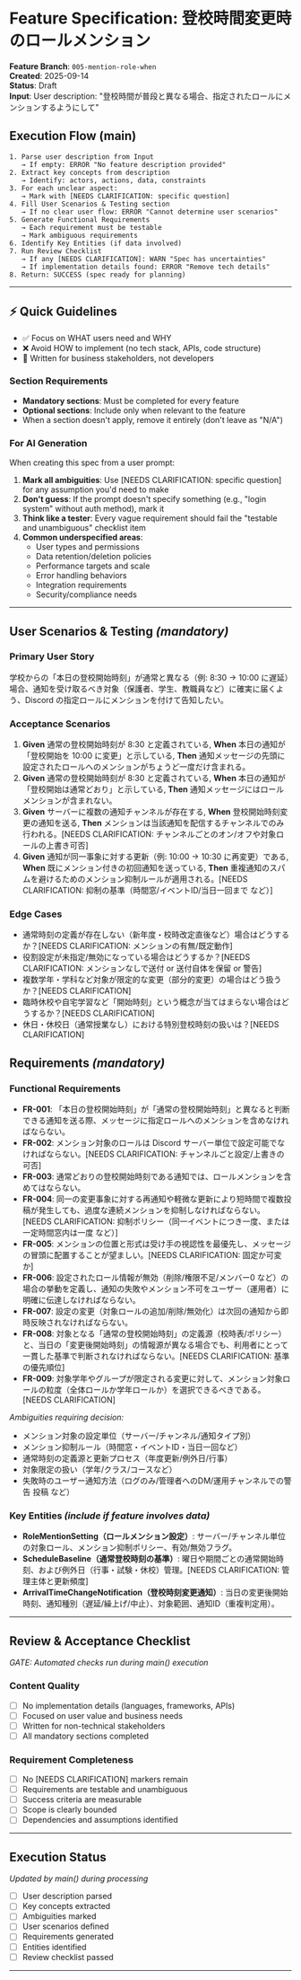 # Feature Specification: 登校時間変更時のロールメンション

**Feature Branch**: `005-mention-role-when`  
**Created**: 2025-09-14  
**Status**: Draft  
**Input**: User description: "登校時間が普段と異なる場合、指定されたロールにメンションするようにして"

## Execution Flow (main)
```
1. Parse user description from Input
   → If empty: ERROR "No feature description provided"
2. Extract key concepts from description
   → Identify: actors, actions, data, constraints
3. For each unclear aspect:
   → Mark with [NEEDS CLARIFICATION: specific question]
4. Fill User Scenarios & Testing section
   → If no clear user flow: ERROR "Cannot determine user scenarios"
5. Generate Functional Requirements
   → Each requirement must be testable
   → Mark ambiguous requirements
6. Identify Key Entities (if data involved)
7. Run Review Checklist
   → If any [NEEDS CLARIFICATION]: WARN "Spec has uncertainties"
   → If implementation details found: ERROR "Remove tech details"
8. Return: SUCCESS (spec ready for planning)
```

---

## ⚡ Quick Guidelines
- ✅ Focus on WHAT users need and WHY
- ❌ Avoid HOW to implement (no tech stack, APIs, code structure)
- 👥 Written for business stakeholders, not developers

### Section Requirements
- **Mandatory sections**: Must be completed for every feature
- **Optional sections**: Include only when relevant to the feature
- When a section doesn't apply, remove it entirely (don't leave as "N/A")

### For AI Generation
When creating this spec from a user prompt:
1. **Mark all ambiguities**: Use [NEEDS CLARIFICATION: specific question] for any assumption you'd need to make
2. **Don't guess**: If the prompt doesn't specify something (e.g., "login system" without auth method), mark it
3. **Think like a tester**: Every vague requirement should fail the "testable and unambiguous" checklist item
4. **Common underspecified areas**:
   - User types and permissions
   - Data retention/deletion policies  
   - Performance targets and scale
   - Error handling behaviors
   - Integration requirements
   - Security/compliance needs

---

## User Scenarios & Testing *(mandatory)*

### Primary User Story
学校からの「本日の登校開始時刻」が通常と異なる（例: 8:30 → 10:00 に遅延）場合、通知を受け取るべき対象（保護者、学生、教職員など）に確実に届くよう、Discord の指定ロールにメンションを付けて告知したい。

### Acceptance Scenarios
1. **Given** 通常の登校開始時刻が 8:30 と定義されている, **When** 本日の通知が「登校開始を 10:00 に変更」と示している, **Then** 通知メッセージの先頭に設定されたロールへのメンションがちょうど一度だけ含まれる。
2. **Given** 通常の登校開始時刻が 8:30 と定義されている, **When** 本日の通知が「登校開始は通常どおり」と示している, **Then** 通知メッセージにはロールメンションが含まれない。
3. **Given** サーバーに複数の通知チャンネルが存在する, **When** 登校開始時刻変更の通知を送る, **Then** メンションは当該通知を配信するチャンネルでのみ行われる。[NEEDS CLARIFICATION: チャンネルごとのオン/オフや対象ロールの上書き可否]
4. **Given** 通知が同一事象に対する更新（例: 10:00 → 10:30 に再変更）である, **When** 既にメンション付きの初回通知を送っている, **Then** 重複通知のスパムを避けるためのメンション抑制ルールが適用される。[NEEDS CLARIFICATION: 抑制の基準（時間窓/イベントID/当日一回まで など）]

### Edge Cases
- 通常時刻の定義が存在しない（新年度・校時改定直後など）場合はどうするか？[NEEDS CLARIFICATION: メンションの有無/既定動作]
- 役割設定が未指定/無効になっている場合はどうするか？[NEEDS CLARIFICATION: メンションなしで送付 or 送付自体を保留 or 警告]
- 複数学年・学科など対象が限定的な変更（部分的変更）の場合はどう扱うか？[NEEDS CLARIFICATION]
- 臨時休校や自宅学習など「開始時刻」という概念が当てはまらない場合はどうするか？[NEEDS CLARIFICATION]
- 休日・休校日（通常授業なし）における特別登校時刻の扱いは？[NEEDS CLARIFICATION]

## Requirements *(mandatory)*

### Functional Requirements
- **FR-001**: 「本日の登校開始時刻」が「通常の登校開始時刻」と異なると判断できる通知を送る際、メッセージに指定ロールへのメンションを含めなければならない。
- **FR-002**: メンション対象のロールは Discord サーバー単位で設定可能でなければならない。[NEEDS CLARIFICATION: チャンネルごと設定/上書きの可否]
- **FR-003**: 通常どおりの登校開始時刻である通知では、ロールメンションを含めてはならない。
- **FR-004**: 同一の変更事象に対する再通知や軽微な更新により短時間で複数投稿が発生しても、過度な連続メンションを抑制しなければならない。[NEEDS CLARIFICATION: 抑制ポリシー（同一イベントにつき一度、または一定時間窓内は一度 など）]
- **FR-005**: メンションの位置と形式は受け手の視認性を最優先し、メッセージの冒頭に配置することが望ましい。[NEEDS CLARIFICATION: 固定か可変か]
- **FR-006**: 設定されたロール情報が無効（削除/権限不足/メンバー0 など）の場合の挙動を定義し、通知の失敗やメンション不可をユーザー（運用者）に明確に伝達しなければならない。
- **FR-007**: 設定の変更（対象ロールの追加/削除/無効化）は次回の通知から即時反映されなければならない。
- **FR-008**: 対象となる「通常の登校開始時刻」の定義源（校時表/ポリシー）と、当日の「変更後開始時刻」の情報源が異なる場合でも、利用者にとって一貫した基準で判断されなければならない。[NEEDS CLARIFICATION: 基準の優先順位]
- **FR-009**: 対象学年やグループが限定される変更に対して、メンション対象ロールの粒度（全体ロールか学年ロールか）を選択できるべきである。[NEEDS CLARIFICATION]

*Ambiguities requiring decision:*
- メンション対象の設定単位（サーバー/チャンネル/通知タイプ別）
- メンション抑制ルール（時間窓・イベントID・当日一回など）
- 通常時刻の定義源と更新プロセス（年度更新/例外日/行事）
- 対象限定の扱い（学年/クラス/コースなど）
- 失敗時のユーザー通知方法（ログのみ/管理者へのDM/運用チャンネルでの警告 投稿 など）

### Key Entities *(include if feature involves data)*
- **RoleMentionSetting（ロールメンション設定）**: サーバー/チャンネル単位の対象ロール、メンション抑制ポリシー、有効/無効フラグ。
- **ScheduleBaseline（通常登校時刻の基準）**: 曜日や期間ごとの通常開始時刻、および例外日（行事・試験・休校）管理。[NEEDS CLARIFICATION: 管理主体と更新頻度]
- **ArrivalTimeChangeNotification（登校時刻変更通知）**: 当日の変更後開始時刻、通知種別（遅延/繰上げ/中止）、対象範囲、通知ID（重複判定用）。

---

## Review & Acceptance Checklist
*GATE: Automated checks run during main() execution*

### Content Quality
- [ ] No implementation details (languages, frameworks, APIs)
- [ ] Focused on user value and business needs
- [ ] Written for non-technical stakeholders
- [ ] All mandatory sections completed

### Requirement Completeness
- [ ] No [NEEDS CLARIFICATION] markers remain
- [ ] Requirements are testable and unambiguous  
- [ ] Success criteria are measurable
- [ ] Scope is clearly bounded
- [ ] Dependencies and assumptions identified

---

## Execution Status
*Updated by main() during processing*

- [ ] User description parsed
- [ ] Key concepts extracted
- [ ] Ambiguities marked
- [ ] User scenarios defined
- [ ] Requirements generated
- [ ] Entities identified
- [ ] Review checklist passed

---
